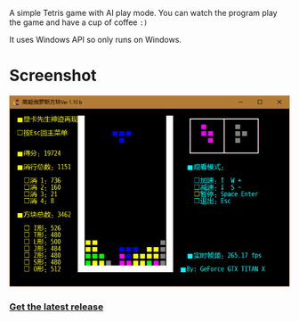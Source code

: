 A simple Tetris game with AI play mode. You can watch the program play the game and have a cup of coffee `:)`

It uses Windows API so only runs on Windows.

# Screenshot

![Screenshot 1](/image/1.png)

### [Get the latest release](https://github.com/iBug/TetrisAI/releases/latest)
